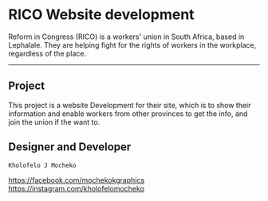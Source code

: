 # RICO Website development

Reform in Congress (RICO) is a workers' union in South Africa, based in Lephalale. They are helping fight for the rights of workers in the workplace, regardless of the place.
_____

## Project

This project is a website Development for their site, which is to show their information and enable workers from other provinces to get the info, and join the union if the want to.


## Designer and Developer
~~~
Kholofelo J Mocheko
~~~

https://facebook.com/mochekokgraphics
https://instagram.com/kholofelomocheko